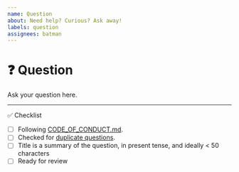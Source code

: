 ```yaml
---
name: Question
about: Need help? Curious? Ask away!
labels: question
assignees: batman
---
```


<!--
Thanks for contributing!
-->

# :question: Question

Ask your question here.

---

:white_check_mark: Checklist

<!--
Feel free to submit now and complete the checklist items below later.
If you're unsure about anything, don't hesitate to ask. We're here to help!
-->

- [ ] Following [CODE_OF_CONDUCT.md](https://github.com/batman/create-exposed-app-default-client-side-example/blob/master/CODE_OF_CONDUCT.md).
- [ ] Checked for [duplicate questions](https://github.com/batman/create-exposed-app-default-client-side-example/issues?q=label%3Aquestion).
- [ ] Title is a summary of the question, in present tense, and ideally < 50 characters
- [ ] Ready for review
